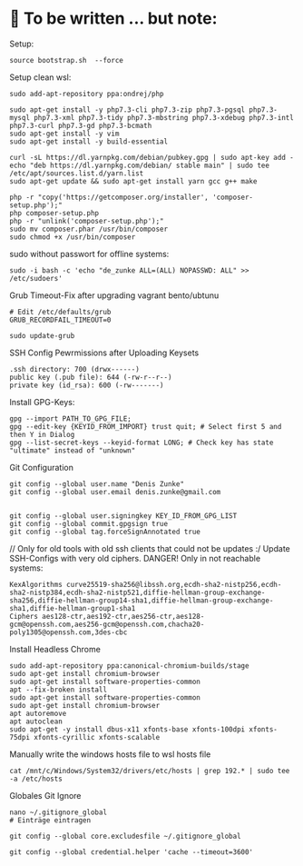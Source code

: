 # 🍕 To be written ... but note:

Setup:
```
source bootstrap.sh  --force
```

Setup clean wsl:
```
sudo add-apt-repository ppa:ondrej/php

sudo apt-get install -y php7.3-cli php7.3-zip php7.3-pgsql php7.3-mysql php7.3-xml php7.3-tidy php7.3-mbstring php7.3-xdebug php7.3-intl php7.3-curl php7.3-gd php7.3-bcmath
sudo apt-get install -y vim
sudo apt-get install -y build-essential

curl -sL https://dl.yarnpkg.com/debian/pubkey.gpg | sudo apt-key add -
echo "deb https://dl.yarnpkg.com/debian/ stable main" | sudo tee /etc/apt/sources.list.d/yarn.list
sudo apt-get update && sudo apt-get install yarn gcc g++ make

php -r "copy('https://getcomposer.org/installer', 'composer-setup.php');"
php composer-setup.php
php -r "unlink('composer-setup.php');"
sudo mv composer.phar /usr/bin/composer
sudo chmod +x /usr/bin/composer
```

sudo without passwort for offline systems:
```
sudo -i bash -c 'echo "de_zunke ALL=(ALL) NOPASSWD: ALL" >> /etc/sudoers'
```

Grub Timeout-Fix after upgrading vagrant bento/ubtunu
```
# Edit /etc/defaults/grub
GRUB_RECORDFAIL_TIMEOUT=0

sudo update-grub
```

SSH Config Pewrmissions after Uploading Keysets
```
.ssh directory: 700 (drwx------)
public key (.pub file): 644 (-rw-r--r--)
private key (id_rsa): 600 (-rw-------)
```

Install GPG-Keys:
```
gpg --import PATH_TO_GPG_FILE;
gpg --edit-key {KEYID_FROM_IMPORT} trust quit; # Select first 5 and then Y in Dialog
gpg --list-secret-keys --keyid-format LONG; # Check key has state "ultimate" instead of "unknown"
```

Git Configuration
```
git config --global user.name "Denis Zunke"
git config --global user.email denis.zunke@gmail.com


git config --global user.signingkey KEY_ID_FROM_GPG_LIST
git config --global commit.gpgsign true
git config --global tag.forceSignAnnotated true
```


// Only for old tools with old ssh clients that could not be updates :/
Update SSH-Configs with very old ciphers. DANGER! Only in not reachable systems:
```
KexAlgorithms curve25519-sha256@libssh.org,ecdh-sha2-nistp256,ecdh-sha2-nistp384,ecdh-sha2-nistp521,diffie-hellman-group-exchange-sha256,diffie-hellman-group14-sha1,diffie-hellman-group-exchange-sha1,diffie-hellman-group1-sha1
Ciphers aes128-ctr,aes192-ctr,aes256-ctr,aes128-gcm@openssh.com,aes256-gcm@openssh.com,chacha20-poly1305@openssh.com,3des-cbc
```

Install Headless Chrome
```
sudo add-apt-repository ppa:canonical-chromium-builds/stage
sudo apt-get install chromium-browser
sudo apt-get install software-properties-common
apt --fix-broken install
sudo apt-get install software-properties-common
sudo apt-get install chromium-browser
apt autoremove
apt autoclean
sudo apt-get -y install dbus-x11 xfonts-base xfonts-100dpi xfonts-75dpi xfonts-cyrillic xfonts-scalable
```

Manually write the windows hosts file to wsl hosts file
```
cat /mnt/c/Windows/System32/drivers/etc/hosts | grep 192.* | sudo tee -a /etc/hosts
```

Globales Git Ignore
```
nano ~/.gitignore_global
# Einträge eintragen

git config --global core.excludesfile ~/.gitignore_global
```

```
git config --global credential.helper 'cache --timeout=3600'
```
